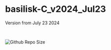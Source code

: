 # basilisk-C_v2024_Jul23
 Version from July 23 2024

<br>

![Github Repo Size](https://img.shields.io/github/repo-size/Computational-Multiphase-Physics/basilisk-C_v2024_Jul23?style=for-the-badge&color=yellow)

<br>
